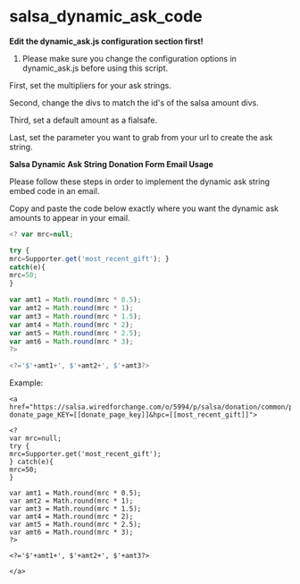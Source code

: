 salsa_dynamic_ask_code
======================

<strong>Edit the dynamic_ask.js configuration section first!</strong>

1. Please make sure you change the configuration options in dynamic_ask.js before using this script.

First, set the multipliers for your ask strings.

Second, change the divs to match the id's of the salsa amount divs.

Third, set a default amount as a fialsafe.

Last, set the parameter you want to grab from your url to create the ask string.

<strong>Salsa Dynamic Ask String Donation Form Email Usage</strong>

Please follow these steps in order to implement the dynamic ask string embed code in an email.

Copy and paste the code below exactly where you want the dynamic ask amounts to appear in your email.

```javascript
<? var mrc=null; 

try { 
mrc=Supporter.get('most_recent_gift'); } 
catch(e){ 
mrc=50; 
} 

var amt1 = Math.round(mrc * 0.5); 
var amt2 = Math.round(mrc * 1); 
var amt3 = Math.round(mrc * 1.5); 
var amt4 = Math.round(mrc * 2); 
var amt5 = Math.round(mrc * 2.5); 
var amt6 = Math.round(mrc * 3); 
?>

<?='$'+amt1+', $'+amt2+', $'+amt3?> 

```

Example:

```
<a href="https://salsa.wiredforchange.com/o/5994/p/salsa/donation/common/public/?donate_page_KEY=[[donate_page_key]]&hpc=[[most_recent_gift]]">

<?
var mrc=null; 
try { 
mrc=Supporter.get('most_recent_gift'); 
} catch(e){ 
mrc=50; 
}

var amt1 = Math.round(mrc * 0.5); 
var amt2 = Math.round(mrc * 1); 
var amt3 = Math.round(mrc * 1.5); 
var amt4 = Math.round(mrc * 2); 
var amt5 = Math.round(mrc * 2.5); 
var amt6 = Math.round(mrc * 3);
?> 

<?='$'+amt1+', $'+amt2+', $'+amt3?>

</a>

```


